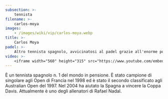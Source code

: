 ```yaml
---
subsection: >-
    tennista
filename: >-
    carlos-moya
images:
    - /images/wiki/vip/carlos-moya.webp
title: >-
    Carlos Moya
padel: >-
    Altro tennista spagnolo, avvicinatosi al padel grazie all'enorme popolarità di questo sport nella penisola iberica. Risalgono a motli anni fa immagini che lo ritraggono in campo con il campione Juan Martin Diaz, ed altre immagini in cui si allena per giocare sempre meglio.
video: >-
    <iframe width="560" height="315" src="https://www.youtube.com/embed/-XH9HCqwR_0" title="YouTube video player" frameborder="0" allow="accelerometer; autoplay; clipboard-write; encrypted-media; gyroscope; picture-in-picture" allowfullscreen></iframe>
---
```

È un tennista spagnolo n. 1 del mondo in pensione. È stato campione di singolare agli Open di Francia nel 1998 ed è stato il secondo classificato agli Australian Open del 1997. Nel 2004 ha aiutato la Spagna a vincere la Coppa Davis. Attualmente è uno degli allenatori di Rafael Nadal.
